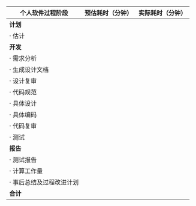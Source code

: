| 个人软件过程阶段 | 预估耗时（分钟） | 实际耗时（分钟） |
|------------------|------------------|------------------|
| **计划**         |                  |                  |
| · 估计           |                  |                  |
| **开发**         |                  |                  |
| · 需求分析       |                  |                  |
| · 生成设计文档   |                  |                  |
| · 设计复审       |                  |                  |
| · 代码规范       |                  |                  |
| · 具体设计       |                  |                  |
| · 具体编码       |                  |                  |
| · 代码复审       |                  |                  |
| · 测试           |                  |                  |
| **报告**         |                  |                  |
| · 测试报告       |                  |                  |
| · 计算工作量     |                  |                  |
| · 事后总结及过程改进计划 |                  |                  |
| **合计**         |                  |                  |
